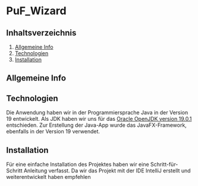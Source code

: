 # PuF_Wizard

## Inhaltsverzeichnis
1. [Allgemeine Info](#general-info)
2. [Technologien](#technologien)
3. [Installation](#installation)

## Allgemeine Info
<a name="allgemeine-info"></a>


## Technologien
<a name="technologien"></a>
Die Anwendung haben wir in der Programmiersprache Java in der Version 19 entwickelt. Als JDK haben wir uns für das 
[Oracle OpenJDK version 19.0.1](https://jdk.java.net/19/) entschieden. Zur Erstellung der Java-App wurde das JavaFX-Framework, 
ebenfalls in der Version 19 verwendet.

## Installation
<a name="installation"></a>
Für eine einfache Installation des Projektes haben wir eine Schritt-für-Schritt Anleitung verfasst. 
Da wir das Projekt mit der IDE IntelliJ erstellt und weiterentwickelt haben empfehlen
